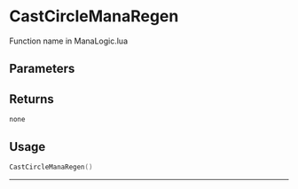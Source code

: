 # CastCircleManaRegen
Function name in ManaLogic.lua
## Parameters

## Returns
`none`
## Usage
```lua
CastCircleManaRegen()
```
---
